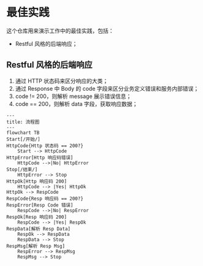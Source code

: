 # 最佳实践

这个仓库用来演示工作中的最佳实践，包括：

- Restful 风格的后端响应；

## Restful 风格的后端响应

1. 通过 HTTP 状态码来区分响应的大类；
2. 通过 Response 中 Body 的 code 字段来区分业务定义错误和服务内部错误；
3. code != 200，则解析 message 展示错误信息；
4. code == 200，则解析 data 字段，获取响应数据；

```mermaid
---
title: 流程图
---
flowchart TB
Start[/开始/]
HttpCode{Http 状态码 == 200?}
	Start --> HttpCode
HttpError[Http 响应码错误]
	HttpCode -->|No| HttpError
Stop[/结束/]
	HttpError --> Stop
HttpOk[Http 响应码 200]
	HttpCode --> |Yes| HttpOk
HttpOk --> RespCode
RespCode{Resp 响应码 == 200?}
RespError[Resp Code 错误]
	RespCode -->|No| RespError
RespOk[Resp 响应码 200]
	RespCode --> |Yes| RespOk
RespData[解析 Resp Data]
	RespOk --> RespData
    RespData --> Stop
RespMsg[解析 Resp Msg]
	RespError --> RespMsg
    RespMsg --> Stop
```

